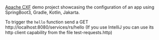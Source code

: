 [Apache CXF](https://cxf.apache.org/) demo project showcasing the configuration of an app using SpringBoot3, Gradle, Kotlin, Jakarta.

To trigger the `hello` function send a GET http://localhost:8080/services/rs/hello
(If you use IntelliJ you can use its http client capability from the file test-requests.http)